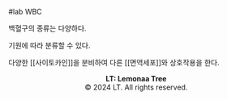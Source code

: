 #lab 
WBC


백혈구의 종류는 다양하다.

기원에 따라 분류할 수 있다.

다양한 [[사이토카인]]을 분비하여 다른 [[면역세포]]와 상호작용을 한다.


<p style="text-align: center;"><strong>LT: Lemonaa Tree</strong><br>
© 2024 LT. All rights reserved.</p>